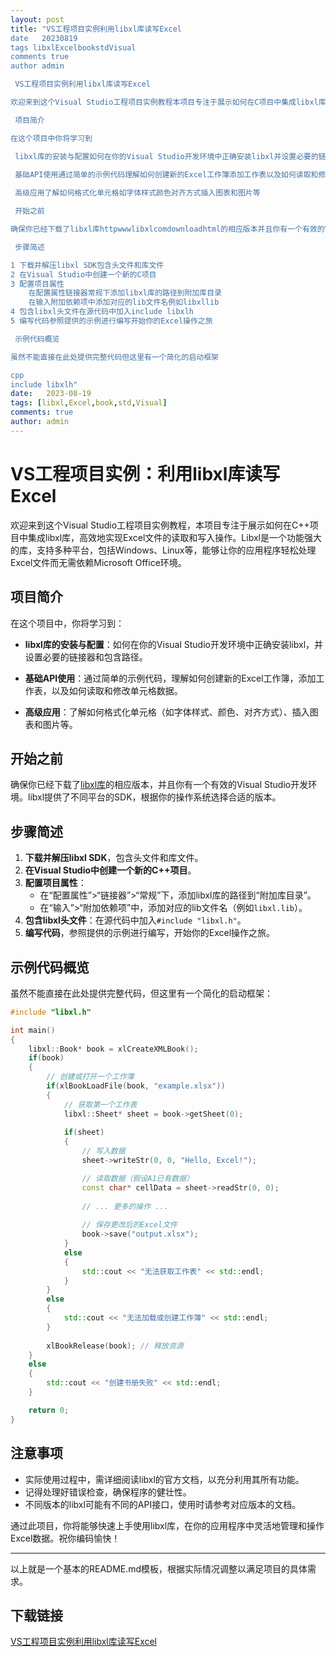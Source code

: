 ```yaml
---
layout: post
title: "VS工程项目实例利用libxl库读写Excel
date   20230819
tags libxlExcelbookstdVisual
comments true
author admin

 VS工程项目实例利用libxl库读写Excel

欢迎来到这个Visual Studio工程项目实例教程本项目专注于展示如何在C项目中集成libxl库高效地实现Excel文件的读取和写入操作Libxl是一个功能强大的库支持多种平台包括WindowsLinux等能够让你的应用程序轻松处理Excel文件而无需依赖Microsoft Office环境

 项目简介

在这个项目中你将学习到

 libxl库的安装与配置如何在你的Visual Studio开发环境中正确安装libxl并设置必要的链接器和包含路径
  
 基础API使用通过简单的示例代码理解如何创建新的Excel工作簿添加工作表以及如何读取和修改单元格数据

 高级应用了解如何格式化单元格如字体样式颜色对齐方式插入图表和图片等

 开始之前

确保你已经下载了libxl库httpwwwlibxlcomdownloadhtml的相应版本并且你有一个有效的Visual Studio开发环境libxl提供了不同平台的SDK根据你的操作系统选择合适的版本

 步骤简述

1 下载并解压libxl SDK包含头文件和库文件
2 在Visual Studio中创建一个新的C项目
3 配置项目属性
    在配置属性链接器常规下添加libxl库的路径到附加库目录
    在输入附加依赖项中添加对应的lib文件名例如libxllib
4 包含libxl头文件在源代码中加入include libxlh
5 编写代码参照提供的示例进行编写开始你的Excel操作之旅

 示例代码概览

虽然不能直接在此处提供完整代码但这里有一个简化的启动框架

cpp
include libxlh"
date:   2023-08-19
tags: [libxl,Excel,book,std,Visual]
comments: true
author: admin
---
```

# VS工程项目实例：利用libxl库读写Excel

欢迎来到这个Visual Studio工程项目实例教程，本项目专注于展示如何在C++项目中集成libxl库，高效地实现Excel文件的读取和写入操作。Libxl是一个功能强大的库，支持多种平台，包括Windows、Linux等，能够让你的应用程序轻松处理Excel文件而无需依赖Microsoft Office环境。

## 项目简介

在这个项目中，你将学习到：

- **libxl库的安装与配置**：如何在你的Visual Studio开发环境中正确安装libxl，并设置必要的链接器和包含路径。
  
- **基础API使用**：通过简单的示例代码，理解如何创建新的Excel工作簿，添加工作表，以及如何读取和修改单元格数据。

- **高级应用**：了解如何格式化单元格（如字体样式、颜色、对齐方式）、插入图表和图片等。

## 开始之前

确保你已经下载了[libxl库](http://www.libxl.com/download.html)的相应版本，并且你有一个有效的Visual Studio开发环境。libxl提供了不同平台的SDK，根据你的操作系统选择合适的版本。

## 步骤简述

1. **下载并解压libxl SDK**，包含头文件和库文件。
2. **在Visual Studio中创建一个新的C++项目**。
3. **配置项目属性**：
   - 在“配置属性”>“链接器”>“常规”下，添加libxl库的路径到“附加库目录”。
   - 在“输入”>“附加依赖项”中，添加对应的lib文件名（例如`libxl.lib`）。
4. **包含libxl头文件**：在源代码中加入`#include "libxl.h"`。
5. **编写代码**，参照提供的示例进行编写，开始你的Excel操作之旅。

## 示例代码概览

虽然不能直接在此处提供完整代码，但这里有一个简化的启动框架：

```cpp
#include "libxl.h"

int main()
{
    libxl::Book* book = xlCreateXMLBook();
    if(book)
    {
        // 创建或打开一个工作簿
        if(xlBookLoadFile(book, "example.xlsx"))
        {
            // 获取第一个工作表
            libxl::Sheet* sheet = book->getSheet(0);
            
            if(sheet)
            {
                // 写入数据
                sheet->writeStr(0, 0, "Hello, Excel!");

                // 读取数据（假设A1已有数据）
                const char* cellData = sheet->readStr(0, 0);
                
                // ... 更多的操作 ...
                
                // 保存更改后的Excel文件
                book->save("output.xlsx");
            }
            else
            {
                std::cout << "无法获取工作表" << std::endl;
            }
        }
        else
        {
            std::cout << "无法加载或创建工作簿" << std::endl;
        }
        
        xlBookRelease(book); // 释放资源
    }
    else
    {
        std::cout << "创建书册失败" << std::endl;
    }

    return 0;
}
```

## 注意事项

- 实际使用过程中，需详细阅读libxl的官方文档，以充分利用其所有功能。
- 记得处理好错误检查，确保程序的健壮性。
- 不同版本的libxl可能有不同的API接口，使用时请参考对应版本的文档。

通过此项目，你将能够快速上手使用libxl库，在你的应用程序中灵活地管理和操作Excel数据。祝你编码愉快！

---

以上就是一个基本的README.md模板，根据实际情况调整以满足项目的具体需求。

## 下载链接

[VS工程项目实例利用libxl库读写Excel](https://pan.quark.cn/s/f03ee8cef01f)